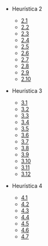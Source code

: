 - Heurística 2

  - [2.1](heuristica-2/2-1.md)
  - [2.2](heuristica-2/2-2.md)
  - [2.3](heuristica-2/2-3.md)
  - [2.4](heuristica-2/2-4.md)
  - [2.5](heuristica-2/2-5.md)
  - [2.6](heuristica-2/2-6.md)
  - [2.7](heuristica-2/2-7.md)
  - [2.8](heuristica-2/2-8.md)
  - [2.9](heuristica-2/2-9.md)
  - [2.10](heuristica-2/2-10.md)

- Heurística 3

  - [3.1](heuristica-3/3-1.md)
  - [3.2](heuristica-3/3-2.md)
  - [3.3](heuristica-3/3-3.md)
  - [3.4](heuristica-3/3-4.md)
  - [3.5](heuristica-3/3-5.md)
  - [3.6](heuristica-3/3-6.md)
  - [3.7](heuristica-3/3-7.md)
  - [3.8](heuristica-3/3-8.md)
  - [3.9](heuristica-3/3-9.md)
  - [3.10](heuristica-3/3-10.md)
  - [3.11](heuristica-3/3-11.md)
  - [3.12](heuristica-3/3-12.md)

- Heurística 4

  - [4.1](heuristica-3/4-1.md)
  - [4.2](heuristica-3/4-2.md)
  - [4.3](heuristica-3/4-3.md)
  - [4.4](heuristica-3/4-4.md)
  - [4.5](heuristica-3/4-5.md)
  - [4.6](heuristica-3/4-6.md)
  - [4.7](heuristica-3/4-7.md)
